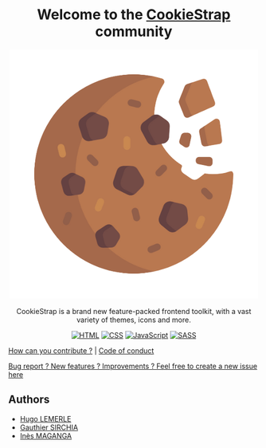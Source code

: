 <h1 style="text-align: center;"> 
    Welcome to the <a href="https://github.com/Hugo-LML/tp-git-grp-6">CookieStrap</a> community
</h1>


<div style="text-align: center">

![Logo](.github/readmefile_pictures/cookiestrap-logo.png)

</div>

<p style="text-align : center;">CookieStrap is a brand new feature-packed frontend toolkit, with a vast variety of themes, icons and more.</p>

<div style="text-align: center">

[![HTML](https://img.shields.io/badge/HTML-orange)](https://developer.mozilla.org/fr/docs/Web/HTML)
[![CSS](https://img.shields.io/badge/CSS-blue)](https://developer.mozilla.org/fr/docs/Web/CSS)
[![JavaScript](https://img.shields.io/badge/JavaScript-yellow)](https://developer.mozilla.org/fr/docs/Web/JavaScript)
[![SASS](https://img.shields.io/badge/Sass-ff69b4)](https://sass-lang.com/documentation/)

</div>

[How can you contribute ?](https://github.com/Hugo-LML/tp-git-grp-6/blob/main/CONTRIBUTING.md) | [Code of conduct](https://github.com/Hugo-LML/tp-git-grp-6/blob/main/CODE_OF_CONDUCT.md)

[Bug report ? New features ? Improvements ? Feel free to create a new issue here](https://github.com/Hugo-LML/tp-git-grp-6/issues/new/choose)


## Authors
- [Hugo LEMERLE](https://github.com/Hugo-LML)
- [Gauthier SIRCHIA](https://github.com/GootPyke)
- [Inès MAGANGA](https://github.com/DeevaWitch)